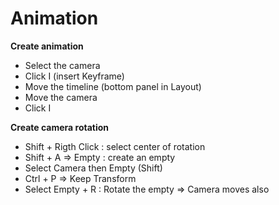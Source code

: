# Animation

**Create animation**

* Select the camera
* Click I (insert Keyframe)
* Move the timeline (bottom panel in Layout)
* Move the camera
* Click I

**Create camera rotation**

* Shift + Rigth Click : select center of rotation
* Shift + A ⇒ Empty : create an empty
* Select Camera then Empty (Shift)
* Ctrl + P ⇒ Keep Transform
* Select Empty + R : Rotate the empty ⇒ Camera moves also

